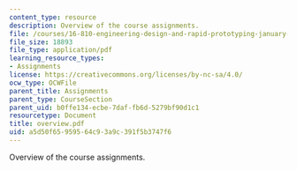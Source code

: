 ```yaml
---
content_type: resource
description: Overview of the course assignments.
file: /courses/16-810-engineering-design-and-rapid-prototyping-january-iap-2007/a5d50f65959564c93a9c391f5b3747f6_overview.pdf
file_size: 18893
file_type: application/pdf
learning_resource_types:
- Assignments
license: https://creativecommons.org/licenses/by-nc-sa/4.0/
ocw_type: OCWFile
parent_title: Assignments
parent_type: CourseSection
parent_uid: b0ffe134-ecbe-7daf-fb6d-5279bf90d1c1
resourcetype: Document
title: overview.pdf
uid: a5d50f65-9595-64c9-3a9c-391f5b3747f6
---
```

Overview of the course assignments.